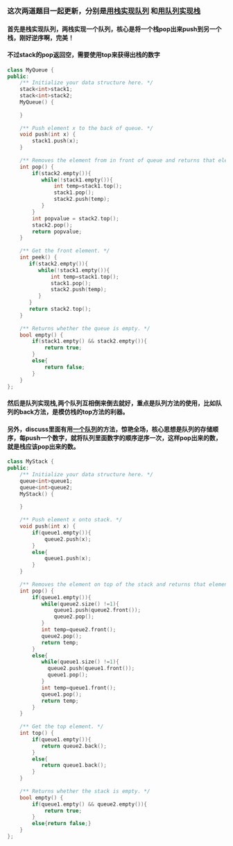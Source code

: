 ### 这次两道题目一起更新，分别是[用栈实现队列](https://leetcode.com/problems/implement-stack-using-queues/description/) 和[用队列实现栈](https://leetcode.com/problems/implement-queue-using-stacks/description/)
#### 首先是栈实现队列，两栈实现一个队列，核心是将一个栈pop出来push到另一个栈，刚好逆序啊，完美！
#### 不过stack的pop返回空，需要使用top来获得出栈的数字

```c++
class MyQueue {
public:
    /** Initialize your data structure here. */
    stack<int>stack1;
    stack<int>stack2;
    MyQueue() {
        
    }
    
    /** Push element x to the back of queue. */
    void push(int x) {
        stack1.push(x);
    }
    
    /** Removes the element from in front of queue and returns that element. */
    int pop() {
        if(stack2.empty()){
           while(!stack1.empty()){
               int temp=stack1.top();
               stack1.pop();
               stack2.push(temp);
           } 
        }
        int popvalue = stack2.top();
        stack2.pop();
        return popvalue;
    }
    
    /** Get the front element. */
    int peek() {
       if(stack2.empty()){
          while(!stack1.empty()){
              int temp=stack1.top();
              stack1.pop();
              stack2.push(temp);
          } 
       } 
       return stack2.top();
    }
    
    /** Returns whether the queue is empty. */
    bool empty() {
        if(stack1.empty() && stack2.empty()){
            return true;
        }
        else{
            return false;
        }
    }
};
```

#### 然后是队列实现栈,两个队列互相倒来倒去就好，重点是队列方法的使用，比如队列的back方法，是模仿栈的top方法的利器。
#### 另外，discuss里面有用[一个队列](https://leetcode.com/problems/implement-stack-using-queues/discuss/62527)的方法，惊艳全场，核心思想是队列的存储顺序，每push一个数字，就将队列里面数字的顺序逆序一次，这样pop出来的数，就是栈应该pop出来的数。
```c++
class MyStack {
public:
    /** Initialize your data structure here. */
    queue<int>queue1;
    queue<int>queue2;
    MyStack() {
        
    }
    
    /** Push element x onto stack. */
    void push(int x) {
        if(queue1.empty()){
            queue2.push(x);
        }
        else{
            queue1.push(x);
        }
    }
    
    /** Removes the element on top of the stack and returns that element. */
    int pop() {
        if(queue1.empty()){
           while(queue2.size() !=1){
               queue1.push(queue2.front());
               queue2.pop();
           } 
           int temp=queue2.front(); 
           queue2.pop();
           return temp;
        }
        else{
           while(queue1.size() !=1){
             queue2.push(queue1.front());
             queue1.pop();
           } 
           int temp=queue1.front();
           queue1.pop();
           return temp;
        }
    }
    
    /** Get the top element. */
    int top() {
        if(queue1.empty()){
           return queue2.back(); 
        }
        else{
           return queue1.back(); 
        } 
    }
    
    /** Returns whether the stack is empty. */
    bool empty() {
        if(queue1.empty() && queue2.empty()){
            return true;
        }
        else{return false;}
    }
};
```
